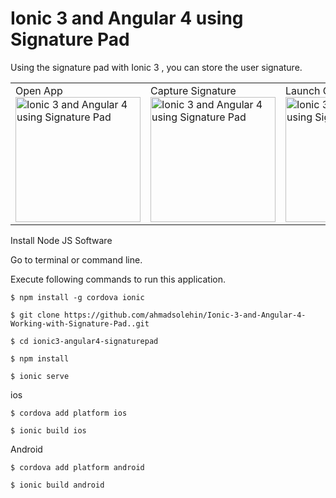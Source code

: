 # Ionic 3 and Angular 4 using Signature Pad
Using the signature pad with Ionic 3 , you can store the user signature. 
<table><tr>
<td width="25%">
Open App
<img src="http://i.imgur.com/PTCSsre.png" width="200" alt="Ionic 3 and Angular 4 using Signature Pad">
</td>
<td width="25%">
Capture Signature
<img src="http://i.imgur.com/L8bTBQ3.png" width="200" alt="Ionic 3 and Angular 4 using Signature Pad">
</td>
<td width="25%">
Launch Camera
<img src="http://i.imgur.com/aboDcCD.png" width="200" alt="Ionic 3 and Angular 4 using Signature Pad">
</td>

</tr></table>

Install Node JS Software

Go to terminal or command line.

Execute following commands to run this application.

```
$ npm install -g cordova ionic

$ git clone https://github.com/ahmadsolehin/Ionic-3-and-Angular-4-Working-with-Signature-Pad..git

$ cd ionic3-angular4-signaturepad

$ npm install

$ ionic serve

```

ios
```
$ cordova add platform ios

$ ionic build ios

```

Android
```
$ cordova add platform android

$ ionic build android

```

